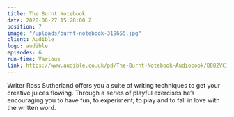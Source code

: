 ```yaml
---
title: The Burnt Notebook
date: 2020-06-27 15:20:00 Z
position: 7
image: "/uploads/burnt-notebook-319655.jpg"
client: Audible
logo: audible
episodes: 6
run-time: Various
link: https://www.audible.co.uk/pd/The-Burnt-Notebook-Audiobook/B082VC1ZGQ
---
```


Writer Ross Sutherland offers you a suite of writing techniques to get your creative juices flowing. Through a series of playful exercises he’s encouraging you to have fun, to experiment, to play and to fall in love with the written word.